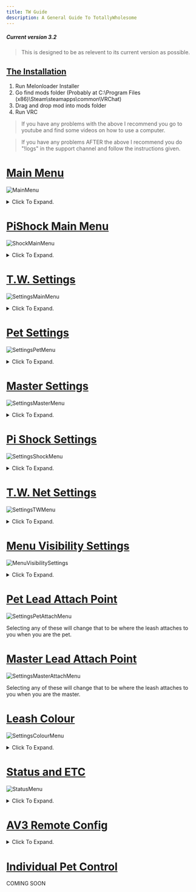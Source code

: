 ```yaml
---
title: TW Guide
description: A General Guide To TotallyWholesome
---
```


##### Current version 3.2
> This is designed to be as relevent to its current version as possible.

## [The Installation](https://github.com/Kin-kay/TWGuide.github.io/edit/main/index.md#the-installation)
1. Run Melonloader Installer
2. Go find mods folder (Probably at C:\Program Files (x86)\Steam\steamapps\common\VRChat\)
3. Drag and drop mod into mods folder
4. Run VRC

> If you have any problems with the above I recommend you go to youtube and find some videos on how to use a computer.

> If you have any problems AFTER the above I recommend you do "!logs" in the support channel and follow the instructions given.

# [Main Menu](https://github.com/Kin-kay/TWGuide.github.io/edit/main/index.md#main-menu)
![MainMenu](https://user-images.githubusercontent.com/105324215/177820267-421a981c-03aa-459d-a985-b0cfd57148eb.png)

<details>
  <summary>Click To Expand.</summary>

  Once you have loaded into VRC and go to your QuickMenu you are going to see a new tab. Clicking this tab will bring you to this first menu, the main menu. *After you accept the eula*

  <h3>Remove Leash</h3>
  Remove Leash does as it says. If you have *ANY* leashes attached clicking this button will remove *ALL* of the leashes.

  <h3>Clear Notifications</h3>
  Clear Notifications clears all current notifications, even those that are *currently* pending. This is more used if you need to clear a build up of T.W. requests.

  <h3>TW Settings</h3>
  A collection of settings for T.W. [ReadMore](https://github.com/Kin-kay/TWGuide.github.io/edit/main/index.md#tw-settings-1)

  <h3>Status and ETC</h3>
  A collection of settings refering to your T.W. status and other information. [ReadMore](https://github.com/Kin-kay/TWGuide.github.io/edit/main/index.md#status-and-etc-1)

  <h3>Gag Pets</h3>
  This toggle will attempt to gag *ALL* pets leashed. *This will fail if pet does not have force mute allowed.*

  <h3>Temp Unlock Leashes</h3>
  This toggle will temporarily unlock *ALL* leashes attached to pets. *THIS WILL NOT UNLOCK YOU!*

  <h3>AV3 Remote Config</h3>
  A collection of your current avatars parameters that you can set to allow the Master to control. [ReadMore](https://github.com/Kin-kay/TWGuide.github.io/edit/main/index.md#av3-remote-config-1)

  <h3>Individual Pet Controls</h3>
  A collection of your current pets allowing for individual control of each pet. [ReadMore](https://github.com/Kin-kay/TWGuide.github.io/edit/main/index.md#individual-pet-control)

  <h3>Leash Length</h3>
  Sets the length for *ALL* pet leashes. *THIS WILL NOT CHANGE YOUR LEASH!*

  <h3>Lovense Strength</h3>
  Sets the strength for *ALL* connected pet lovense. *THIS WILL NOT EFFECT YOUR LOVENSE!*
    
</details>
  
# [PiShock Main Menu](https://github.com/Kin-kay/TWGuide.github.io/edit/main/index.md#pishock-main-menu)
![ShockMainMenu](https://user-images.githubusercontent.com/105324215/177823798-8b85b6a2-1407-441e-98bc-0163b1e096d1.png)

<details>
  <summary>Click To Expand.</summary>

  Under the Main Menu we have the PiShock Main Menu.

  <h3>Beep</h3>
  It beeps *ALL* connected pet PiShock devices. *BEEP*

  <h3>Vibrate</h3>
  It vibrates *ALL* connected pet PiShock devices. *BRR*

  <h3>Shock</h3>
  It shocks *ALL* connected pet PiShock devices. *BZZT*

  <h3>Height Control</h3>
  Toggles on and off height control for *ALL* connected pet PiShock devices. 

  <h3>Strength</h3>
  The strength of the Beep, Vibrate, and Shock for *ALL* connected pet PiShock devices.

  <h3>Duration</h3>
  The duration of the Beep, Vibrate, and Shock for *ALL* connected pet PiShock devices.

  <h3>Shock Height</h3>
  Sets the height at which if the pet goes over it will trigger height control.

  <h3>Shock Height Max Strength</h3>
  The max strength shock that the pet will recieve when going over the height control limit.

  <h3>Shock Height Min Strength</h3>
  The min strength shock that the pet will recieve when going over the height control limit.

  <h3>Shock Height Step Strength</h3>
  How fast the shocks go from Min Strength to Max Strength.

</details>  
  
# [T.W. Settings](https://github.com/Kin-kay/TWGuide.github.io/edit/main/index.md#tw-settings-1)
![SettingsMainMenu](https://user-images.githubusercontent.com/105324215/177828906-60118019-088f-4aa9-8e75-0160bf5fa050.png)

<details>
  <summary>Click To Expand.</summary>

  The first grouping under T.W. Settings

  <h3>Hide The Leash</h3>
  Toggles if any leash attached to you is hidden to everyone *INCLUDING YOU* or not.

  <h3>Private Leash</h3>
  Toggles if any leash attached to you is hidden to everyone *EXCLUDING PET AND MASTER* or not.

  <h3>Auto Accept Requests From Friends Only</h3>
  Checks to see if you have "Auto Accept Pet Requests" or "Auto Accept Master Requests" enabled then checks if the person requesting is your friend. If they are the request will be accepted.

  <h3>Use Tab Menu</h3>
  Sets if the T.W. Menu will appear in the Tab Menu (your Quick Menu).

  <h3>Use Old HUD Messages</h3>
  Toggles if T.W. will use the Old HUD messages for notifications.

  <h3>Pet/Master Join Notifications</h3>
  Toggles if you will recieve notifications when your Pet or Master joins.

  <h3>Use ActionMenu Controls</h3>
  Toggles if T.W. will use ActionMenu controls (your Radial Menu).

  <h3>Use UIX Buttons</h3>
  Toggles if T.W. will use UIX buttons for settings.

  <h3>Use Beta Versions</h3>
  Toggles if you will use the Beta Version. *Only works if you have the beta key.*

  <h3>Restart Buttplug</h3>
  Attempts to restart Buttplug.io

  <h3>Test Toys</h3>
  Vibrates your connected Lovense toys and beeps your connected pishock toys.

  <h3>Reload Config</h3>
  Reloads the T.W. Settings config.

  <h3>Menu Visibility Settings</h3>
  A collection of menus that you can show or hide from the main menu. [ReadMore](https://github.com/Kin-kay/TWGuide.github.io/edit/main/index.md#menu-visibility-settings-1)

</details>  

# [Pet Settings](https://github.com/Kin-kay/TWGuide.github.io/edit/main/index.md#pet-settings)
![SettingsPetMenu](https://user-images.githubusercontent.com/105324215/177836256-ad83ea35-703a-4894-9d13-e9a6bb36290c.png)

<details>
  <summary>Click To Expand.</summary>

  Settings for when you are a pet.

  <h3>Auto Accept Pet Request</h3>
  Does as it says. Auto Accepts pet requests from anyone that isn't blocked on T.W.

  <h3>Allow Force Mute</h3>
  Allows for Master to mute you.

  <h3>Enable Muffled Mode</h3>
  If "Allow Force Mute" is on along with this toggle you will be muffled instead of muted.

  <h3>Enable Toy Control</h3>
  Enable to allow for Lovense integration with T.W. [Setup](https://kin-kay.github.io/kinkay-twtoyintegration.github.io/)

  <h3>Allow Toy Control</h3>
  Allow for your connected toy to be controlled through T.W.

  <h3>Follow Master On World Change</h3>
  If Master has "Allow Pet To Follow You" enabled when your master moves to a new world you will be pulled with them.

  <h3>Pet Lead Attach Point</h3>
  Sets where the lead will attach to your body when you are a pet. [ReadMore](https://github.com/Kin-kay/TWGuide.github.io/edit/main/index.md#pet-lead-attach-point-1)

</details>  
  
# [Master Settings](https://github.com/Kin-kay/TWGuide.github.io/edit/main/index.md#master-settings)
![SettingsMasterMenu](https://user-images.githubusercontent.com/105324215/177837382-2766f8f9-5112-43bd-869d-23c9cecb895b.png)

<details>
  <summary>Click To Expand.</summary>

  Settings for when you are a master.

  <h3>Allow Pet To Follow You</h3>
  Sends world change to pet to allow them to follow.

  <h3>Auto Accept Master Requests</h3>
  Does as it says. Auto Accepts Master Requests from *anyone* that is not blocked through T.W.

  <h3>Master Lead Attach Point</h3>
  Sets where the lead will attach to your body when you are a master. [ReadMore](https://github.com/Kin-kay/TWGuide.github.io/edit/main/index.md#master-lead-attach-point-1)

</details>  
  
# [Pi Shock Settings](https://github.com/Kin-kay/TWGuide.github.io/edit/main/index.md#pi-shock-settings)
![SettingsShockMenu](https://user-images.githubusercontent.com/105324215/177837871-2fd21bee-fdb4-415a-8635-8a7d6ca33254.jpg)

<details>
  <summary>Click To Expand.</summary>

  Settings for enabling Pi Shock features.

  <h3>Allow Shock Control</h3>
  Enable to allow for Pi Shock integration with T.W. [Setup](https://user-images.githubusercontent.com/105324215/177891704-d7ba3f54-f60e-4067-8e3d-02248b46b2c3.mp4)

  <h3>Allow Beep</h3>
  Allow Master to Beep PiShock Devices.

  <h3>Allow Vibrate</h3>
  Allow Master to Vibrate PiShock Devices.

  <h3>Allow Shock</h3>
  Allow Master to Shock PiShock Devices.

  <h3>Allow Height Control</h3>
  Allow Master to toggle height control.

  <h3>Height Control Warning</h3>
  Recieve a warning when you are about to trigger the height control shock.

</details>  
  
# [T.W. Net Settings](https://github.com/Kin-kay/TWGuide.github.io/edit/main/index.md#tw-net-settings)
![SettingsTWMenu](https://user-images.githubusercontent.com/105324215/177839071-7483b490-c745-4a86-ba53-c06c2290720c.png)

<details>
  <summary>Click To Expand.</summary>

  Settings for connecting with T.W.

  <h3>Custom Leash Colour</h3>
  Enable for custom color

  <h3>Disconnect From TWNet</h3>
  Should not need to be used. Disconnects you from TW

  <h3>Reconnect to TWNet</h3>
  Should not need to be used. TW will auto reconnect unless disconnected using "Disconnect From TWNet".

  <h3>Leash Colour</h3>
  Menu for changing your leash colour. [ReadMore](https://github.com/Kin-kay/TWGuide.github.io/edit/main/index.md#leash-colour-1)

</details>  
  
# [Menu Visibility Settings](https://github.com/Kin-kay/TWGuide.github.io/edit/main/index.md#menu-visibility-settings-1)
![MenuVisibilitySettings](https://user-images.githubusercontent.com/105324215/177835744-75f34335-3026-4cdb-81ba-47e25045358b.png)

<details>
  <summary>Click To Expand.</summary>

  <h3>Hide Pi Shock Elements</h3>
  Enabling hides the Pi Shock Elements from the Main Menu.

  <h3>Hide Toy Strength</h3>
  Enabling hides the toy strength slider from the Main Menu.

</details>  
  
# [Pet Lead Attach Point](https://github.com/Kin-kay/TWGuide.github.io/edit/main/index.md#pet-lead-attach-point-1)
![SettingsPetAttachMenu](https://user-images.githubusercontent.com/105324215/177840141-7dcb1692-881f-4dd0-ac16-f8a01921f73a.png)

Selecting any of these will change that to be where the leash attaches to you when you are the pet.

# [Master Lead Attach Point](https://github.com/Kin-kay/TWGuide.github.io/edit/main/index.md#master-lead-attach-point-1)
![SettingsMasterAttachMenu](https://user-images.githubusercontent.com/105324215/177840506-a5be1db3-a2d1-443a-be0b-736550c55783.png)

Selecting any of these will change that to be where the leash attaches to you when you are the master.

# [Leash Colour](https://github.com/Kin-kay/TWGuide.github.io/edit/main/index.md#leash-colour-1)
![SettingsColourMenu](https://user-images.githubusercontent.com/105324215/177840830-33e813c3-2f0c-4f04-a381-00786ac63fc6.png)

<details>
  <summary>Click To Expand.</summary>

  <h3>Save</h3>
  Sets the color in "Colour Preview" as your leash colour.

  <h3>Save As Preset</h3>
  Sets the color in "Colour Preview" as a preset below.

</details>  
  
# [Status and ETC](https://github.com/Kin-kay/TWGuide.github.io/edit/main/index.md#status-and-etc-1)
![StatusMenu](https://user-images.githubusercontent.com/105324215/177841367-892938d2-9de6-4129-bbcd-bbfcca2024d8.png)

<details>
  <summary>Click To Expand.</summary>

  Menus for status

  <h3>Enable Status</h3>
  Enables having a T.W. Logo near your nametag.

  <h3>Display Special Badge</h3>
  Enabled Special tag on the T.W. logo if you have one.

  <h3>Hide Status In Public</h3>
  Hides T.W. Status in public worlds.

  <h3>Enter Rank Key</h3>
  You get one of these if you in the Beta.

  <h3>Other stuff</h3>
  Buttons for the discord, the PiShock homepage, and the eula.

</details>  
  
# [AV3 Remote Config](https://github.com/Kin-kay/TWGuide.github.io/edit/main/index.md#av3-remote-config-1)

<details>
  <summary>Click To Expand.</summary>

IF YOU ARE WEARING A SDK2.0 AVI

![AV3RemoteConfigSDK2](https://user-images.githubusercontent.com/105324215/177842428-2861d5b6-b804-4bff-95d1-b9f2eafb13a3.png)

IF YOU ARE WEARING A SDK3.0 AVI

![AV3RemoteConfigSDK3](https://user-images.githubusercontent.com/105324215/177842491-3c52b60c-8426-4b69-8ae2-9ab3a16c3630.png)  
  
<h3>Parameters</h3>
Enabling any of the parameters you see will allow the master to control them.
  
</details>
  
# [Individual Pet Control](https://github.com/Kin-kay/TWGuide.github.io/edit/main/index.md#individual-pet-control)
COMING SOON
